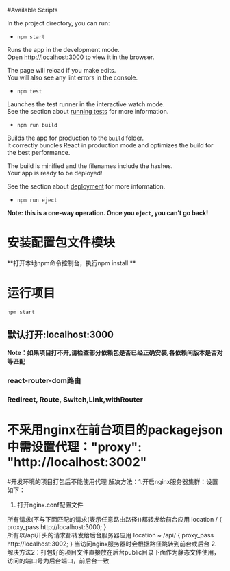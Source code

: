 
#Available Scripts

In the project directory, you can run:

* `npm start`

Runs the app in the development mode.<br>
Open [http://localhost:3000](http://localhost:3000) to view it in the browser.

The page will reload if you make edits.<br>
You will also see any lint errors in the console.

* `npm test`

Launches the test runner in the interactive watch mode.<br>
See the section about [running tests](https://facebook.github.io/create-react-app/docs/running-tests) for more information.

* `npm run build`

Builds the app for production to the `build` folder.<br>
It correctly bundles React in production mode and optimizes the build for the best performance.

The build is minified and the filenames include the hashes.<br>
Your app is ready to be deployed!

See the section about [deployment](https://facebook.github.io/create-react-app/docs/deployment) for more information.

* `npm run eject`

**Note: this is a one-way operation. Once you `eject`, you can’t go back!**

#  安装配置包文件模块
**打开本地npm命令控制台，执行npm install **

#  运行项目
`npm start`

##  默认打开:localhost:3000
**Note：如果项目打不开,请检查部分依赖包是否已经正确安装,各依赖间版本是否对等匹配**

###  react-router-dom路由
### Redirect, Route, Switch,Link,withRouter

# 不采用nginx在前台项目的packagejson中需设置代理："proxy": "http://localhost:3002"

#开发环境的项目打包后不能使用代理 解决方法：1.开启nginx服务器集群：设置如下：

1. 打开nginx.conf配置文件 

所有请求(不与下面匹配的请求(表示任意路由路径))都转发给前台应用
        location / {
	    proxy_pass  http://localhost:3000;
	}    
所有以/api开头的请求都转发给后台服务器应用
	location ~ /api/ {
	    proxy_pass  http://localhost:3002;
	}
	当访问nginx服务器时会根据路径跳转到前台或后台
2. 解决方法2：打包好的项目文件直接放在后台public目录下面作为静态文件使用，访问的端口号为后台端口，前后台一致